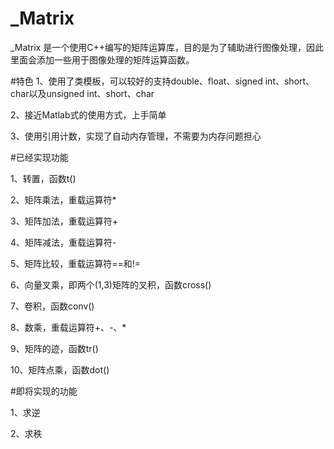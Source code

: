 # _Matrix

_Matrix 是一个使用C++编写的矩阵运算库，目的是为了辅助进行图像处理，因此里面会添加一些用于图像处理的矩阵运算函数。



#特色
1、使用了类模板，可以较好的支持double、float、signed int、short、char以及unsigned int、short、char

2、接近Matlab式的使用方式，上手简单

3、使用引用计数，实现了自动内存管理，不需要为内存问题担心




#已经实现功能

1、转置，函数t()

2、矩阵乘法，重载运算符*

3、矩阵加法，重载运算符+

4、矩阵减法，重载运算符-

5、矩阵比较，重载运算符==和!=

6、向量叉乘，即两个(1,3)矩阵的叉积，函数cross()

7、卷积，函数conv()

8、数乘，重载运算符+、-、*

9、矩阵的迹，函数tr()

10、矩阵点乘，函数dot()




#即将实现的功能

1、求逆

2、求秩


